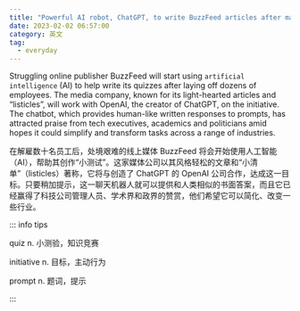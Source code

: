 ```yaml
---
title: "Powerful AI robot, ChatGPT, to write BuzzFeed articles after mass layoffs"
date: 2023-02-02 06:57:00
category: 英文
tag:
  - everyday
---
```


Struggling online publisher BuzzFeed will start using `artificial intelligence` (AI) to help write its quizzes after laying off dozens of employees. The media company, known for its light-hearted articles and “listicles”, will work with OpenAI, the creator of ChatGPT, on the initiative. The chatbot, which provides human-like written responses to prompts, has attracted praise from tech executives, academics and politicians amid hopes it could simplify and transform tasks across a range of industries.

在解雇数十名员工后，处境艰难的线上媒体 BuzzFeed 将会开始使用人工智能（AI），帮助其创作“小测试”。这家媒体公司以其风格轻松的文章和“小清单”（listicles）著称，它将与创造了 ChatGPT 的 OpenAI 公司合作，达成这一目标。只要稍加提示，这一聊天机器人就可以提供和人类相似的书面答案，而且它已经赢得了科技公司管理人员、学术界和政界的赞赏，他们希望它可以简化、改变一些行业。

::: info tips

quiz n. 小测验，知识竞赛

initiative n. 目标，主动行为

prompt n. 题词，提示

:::
